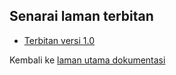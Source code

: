 ---
---

## Senarai laman terbitan

* [Terbitan versi 1.0][1.0]

Kembali ke [laman utama dokumentasi][LUD]

  [LUD]: ../
  [1.0]: 1.0.md

